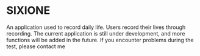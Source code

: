 # SIXIONE
An application used to record daily life. Users record their lives through recording. The current application is still under development, and more functions will be added in the future. If you encounter problems during the test, please contact me
